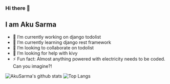 ### Hi there 👋
## I am Aku Sarma

- 🔭 I’m currently working on django todolist
- 🌱 I’m currently learning django rest framework
- 👯 I’m looking to collaborate on todolist
- 🤔 I’m looking for help with kivy
- ⚡ Fun fact: Almost anything powered with electricity needs to be coded. Can you imagine?!

![AkuSarma's github stats](https://github-readme-stats.vercel.app/api?username=AkuSarma&show_icons=true&count_private=true)
![Top Langs](https://github-readme-stats.vercel.app/api/top-langs/?username=AkuSarma&hide=javascript,css,php)
